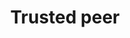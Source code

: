 ---
layout: Term
title: Trusted peer
description: Other trusted nodes in the network.     
aliases: trusted peers
keywords: trusted, peers
---